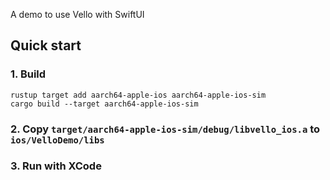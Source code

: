A demo to use Vello with SwiftUI


## Quick start

### 1. Build

```
rustup target add aarch64-apple-ios aarch64-apple-ios-sim
cargo build --target aarch64-apple-ios-sim

```
### 2. Copy `target/aarch64-apple-ios-sim/debug/libvello_ios.a` to `ios/VelloDemo/libs`

### 3. Run with XCode